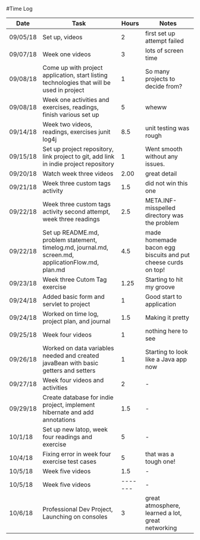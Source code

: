 #Time Log

| Date | Task | Hours | Notes|
|------|------|-------|------|
|09/05/18|Set up, videos|2|first set up attempt failed|
|09/07/18|Week one videos|3|lots of screen time|
|09/08/18|Come up with project application, start listing technologies that will be used in project| 1 | So many projects to decide from?|
|09/08/18|Week one activities and exercises, readings, finish various set up|5|wheww|
|09/14/18|Week two videos, readings, exercises junit log4j|8.5|unit testing was rough|
|09/15/18|Set up project repository, link project to git, add link in indie project repository| 1 | Went smooth without any issues.|
|09/20/18|Watch week three videos|2.00|great detail|
|09/21/18|Week three custom tags activity|1.5|did not win this one|
|09/22/18|Week three custom tags activity second attempt, week three readings|2.5|META.INF-misspelled directory was the problem|
|09/22/18|Set up README.md, problem statement, timelog.md, journal.md, screen.md, applicationFlow.md, plan.md| 4.5 | made homemade bacon egg biscuits and put cheese curds on top! |
|09/23/18|Week three Cutom Tag exercise|1.25|Starting to hit my groove |
|09/24/18|Added basic form and servlet to project|1|Good start to application|
|09/24/18|Worked on time log, project plan, and journal|1.5|Making it pretty|
|09/25/18|Week four videos|1|nothing here to see|
|09/26/18|Worked on data variables needed and created javaBean with basic getters and setters|1|Starting to look like a Java app now|
|09/27/18|Week four videos and activities|2|-|
|09/29/18|Create database for indie project, implement hibernate and add annotations|1.5|-|
|10/1/18|Set up new latop, week four readings and exercise|5|-|
|10/4/18|Fixing error in week four exercise test cases|5|that was a tough one!|
|10/5/18|Week five videos|1.5|-|
|10/5/18|Week five videos|-------|-|
|10/6/18|Professional Dev Project, Launching on consoles|3|great atmosphere, learned a lot, great networking|
